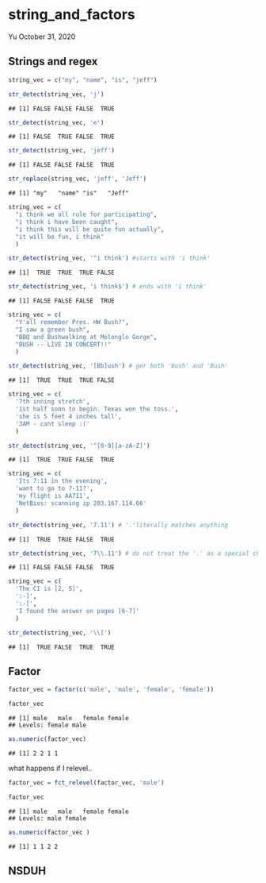 string\_and\_factors
================
Yu
October 31, 2020

Strings and regex
-----------------

``` r
string_vec = c("my", "name", "is", "jeff")

str_detect(string_vec, 'j')
```

    ## [1] FALSE FALSE FALSE  TRUE

``` r
str_detect(string_vec, 'e')
```

    ## [1] FALSE  TRUE FALSE  TRUE

``` r
str_detect(string_vec, 'jeff')
```

    ## [1] FALSE FALSE FALSE  TRUE

``` r
str_replace(string_vec, 'jeff', 'Jeff')
```

    ## [1] "my"   "name" "is"   "Jeff"

``` r
string_vec = c(
  "i think we all rule for participating",
  "i think i have been caught",
  "i think this will be quite fun actually",
  "it will be fun, i think"
  )

str_detect(string_vec, '^i think') #starts with 'i think'
```

    ## [1]  TRUE  TRUE  TRUE FALSE

``` r
str_detect(string_vec, 'i think$') # ends with 'i think'
```

    ## [1] FALSE FALSE FALSE  TRUE

``` r
string_vec = c(
  "Y'all remember Pres. HW Bush?",
  "I saw a green bush",
  "BBQ and Bushwalking at Molonglo Gorge",
  "BUSH -- LIVE IN CONCERT!!"
  )

str_detect(string_vec, '[Bb]ush') # ger both 'bush' and 'Bush'
```

    ## [1]  TRUE  TRUE  TRUE FALSE

``` r
string_vec = c(
  '7th inning stretch',
  '1st half soon to begin. Texas won the toss.',
  'she is 5 feet 4 inches tall',
  '3AM - cant sleep :('
  )

str_detect(string_vec, '^[0-9][a-zA-Z]')
```

    ## [1]  TRUE  TRUE FALSE  TRUE

``` r
string_vec = c(
  'Its 7:11 in the evening',
  'want to go to 7-11?',
  'my flight is AA711',
  'NetBios: scanning ip 203.167.114.66'
  )

str_detect(string_vec, '7.11') # '.'literally matches anything
```

    ## [1]  TRUE  TRUE FALSE  TRUE

``` r
str_detect(string_vec, '7\\.11') # do not treat the '.' as a special character
```

    ## [1] FALSE FALSE FALSE  TRUE

``` r
string_vec = c(
  'The CI is [2, 5]',
  ':-]',
  ':-[',
  'I found the answer on pages [6-7]'
  )

str_detect(string_vec, '\\[')
```

    ## [1]  TRUE FALSE  TRUE  TRUE

Factor
------

``` r
factor_vec = factor(c('male', 'male', 'female', 'female'))

factor_vec
```

    ## [1] male   male   female female
    ## Levels: female male

``` r
as.numeric(factor_vec)
```

    ## [1] 2 2 1 1

what happens if I relevel..

``` r
factor_vec = fct_relevel(factor_vec, 'male')

factor_vec
```

    ## [1] male   male   female female
    ## Levels: male female

``` r
as.numeric(factor_vec )
```

    ## [1] 1 1 2 2

NSDUH
-----
